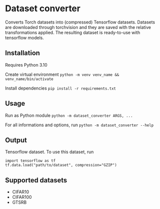 # Dataset converter
Converts Torch datasets into (compressed) Tensorflow datasets.
Datasets are downloaded through torchvision and they are saved with the relative transformations applied.
The resulting dataset is ready-to-use with tensorflow models.

## Installation
Requires Python 3.10

Create virtual environment
`python -m venv venv_name && venv_name/bin/activate`

Install dependencies
`pip install -r requirements.txt`


## Usage
Run as Python module
`python -m dataset_converter ARGS, ...`

For all informations and options, run
`python -m dataset_converter --help`

## Output
Tensorflow dataset.
To use this dataset, run
```
import tensorflow as tf
tf.data.load("path/to/dataset", compression="GZIP")
```

## Supported datasets
- CIFAR10
- CIFAR100
- GTSRB 
